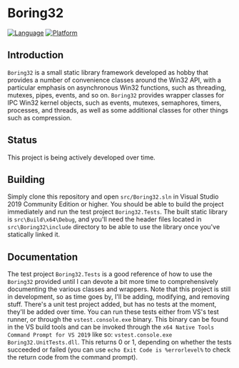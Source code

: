 # Boring32

[![Language](https://img.shields.io/badge/Language%20-C++20-blue.svg)](https://github.com/yottaawesome/boring32/)
[![Platform](https://img.shields.io/badge/Platform%20-Win32-blue.svg)](https://github.com/yottaawesome/boring32/)

## Introduction

`Boring32` is a small static library framework developed as hobby that provides a number of convenience classes around the Win32 API, with a particular emphasis on asynchronous Win32 functions, such as threading, mutexes, pipes, events, and so on. `Boring32` provides wrapper classes for IPC Win32 kernel objects, such as events, mutexes, semaphores, timers, processes, and threads, as well as some additional classes for other things such as compression.

## Status

This project is being actively developed over time.

## Building

Simply clone this repository and open `src/Boring32.sln` in Visual Studio 2019 Community Edition or higher. You should be able to build the project immediately and run the test project `Boring32.Tests`. The built static library is `src\Build\x64\Debug`, and you'll need the header files located in `src\Boring32\include` directory to be able to use the library once you've statically linked it.

## Documentation

The test project `Boring32.Tests` is a good reference of how to use the `Boring32` provided until I can devote a bit more time to comprehensively documenting the various classes and wrappers. Note that this project is still in development, so as time goes by, I'll be adding, modifying, and removing stuff. There's a unit test project added, but has no tests at the moment, they'll be added over time. You can run these tests either from VS's test runner, or through the `vstest.console.exe` binary. This binary can be found in the VS build tools and can be invoked through the `x64 Native Tools Command Prompt for VS 2019` like so: `vstest.console.exe Boring32.UnitTests.dll`. This returns 0 or 1, depending on whether the tests succeeded or failed (you can use `echo Exit Code is %errorlevel%` to check the return code from the command prompt).
